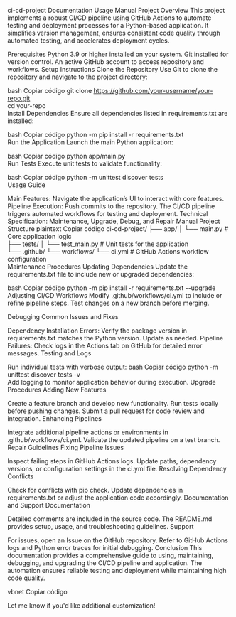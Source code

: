 ci-cd-project Documentation
Usage Manual
Project Overview
This project implements a robust CI/CD pipeline using GitHub Actions to automate testing and deployment processes for a Python-based application. It simplifies version management, ensures consistent code quality through automated testing, and accelerates deployment cycles.

Prerequisites
Python 3.9 or higher installed on your system.
Git installed for version control.
An active GitHub account to access repository and workflows.
Setup Instructions
Clone the Repository
Use Git to clone the repository and navigate to the project directory:

bash
Copiar código
git clone https://github.com/your-username/your-repo.git  
cd your-repo  
Install Dependencies
Ensure all dependencies listed in requirements.txt are installed:

bash
Copiar código
python -m pip install -r requirements.txt  
Run the Application
Launch the main Python application:

bash
Copiar código
python app/main.py  
Run Tests
Execute unit tests to validate functionality:

bash
Copiar código
python -m unittest discover tests  
Usage Guide

Main Features: Navigate the application’s UI to interact with core features.
Pipeline Execution: Push commits to the repository. The CI/CD pipeline triggers automated workflows for testing and deployment.
Technical Specification: Maintenance, Upgrade, Debug, and Repair Manual
Project Structure
plaintext
Copiar código
ci-cd-project/
├── app/
│   └── main.py            # Core application logic  
├── tests/
│   └── test_main.py       # Unit tests for the application  
└── .github/
    └── workflows/
        └── ci.yml         # GitHub Actions workflow configuration  
Maintenance Procedures
Updating Dependencies
Update the requirements.txt file to include new or upgraded dependencies:

bash
Copiar código
python -m pip install -r requirements.txt --upgrade  
Adjusting CI/CD Workflows
Modify .github/workflows/ci.yml to include or refine pipeline steps. Test changes on a new branch before merging.

Debugging
Common Issues and Fixes

Dependency Installation Errors: Verify the package version in requirements.txt matches the Python version. Update as needed.
Pipeline Failures: Check logs in the Actions tab on GitHub for detailed error messages.
Testing and Logs

Run individual tests with verbose output:
bash
Copiar código
python -m unittest discover tests -v  
Add logging to monitor application behavior during execution.
Upgrade Procedures
Adding New Features

Create a feature branch and develop new functionality.
Run tests locally before pushing changes. Submit a pull request for code review and integration.
Enhancing Pipelines

Integrate additional pipeline actions or environments in .github/workflows/ci.yml.
Validate the updated pipeline on a test branch.
Repair Guidelines
Fixing Pipeline Issues

Inspect failing steps in GitHub Actions logs.
Update paths, dependency versions, or configuration settings in the ci.yml file.
Resolving Dependency Conflicts

Check for conflicts with pip check.
Update dependencies in requirements.txt or adjust the application code accordingly.
Documentation and Support
Documentation

Detailed comments are included in the source code.
The README.md provides setup, usage, and troubleshooting guidelines.
Support

For issues, open an Issue on the GitHub repository.
Refer to GitHub Actions logs and Python error traces for initial debugging.
Conclusion
This documentation provides a comprehensive guide to using, maintaining, debugging, and upgrading the CI/CD pipeline and application. The automation ensures reliable testing and deployment while maintaining high code quality.

vbnet
Copiar código

Let me know if you'd like additional customization!